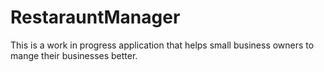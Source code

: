 # RestarauntManager
This is a work in progress application that helps small business owners to mange their businesses better.
